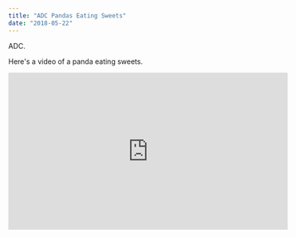 ```yaml
---
title: "ADC Pandas Eating Sweets"
date: "2018-05-22"
---
```


ADC.

Here's a video of a panda eating sweets.

<iframe width="560" height="315" src="https://www.youtube.com/embed/4n0xNbfJLR8" frameborder="0" allowfullscreen></iframe>